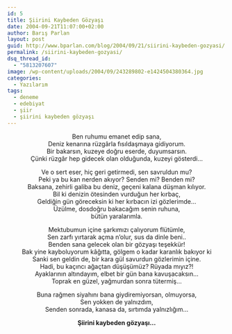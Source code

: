 ```yaml
---
id: 5
title: Şiirini Kaybeden Gözyaşı
date: 2004-09-21T11:07:00+02:00
author: Barış Parlan
layout: post
guid: http://www.bparlan.com/blog/2004/09/21/siirini-kaybeden-gozyasi/
permalink: /siirini-kaybeden-gozyasi/
dsq_thread_id:
  - "5813207607"
image: /wp-content/uploads/2004/09/243289802-e1424504380364.jpg
categories:
  - Yazılarım
tags:
  - deneme
  - edebiyat
  - şiir
  - şiirini kaybeden gözyaşı
---
```

<div class="ttr_start">
</div>

<p align="center">
  Ben ruhumu emanet edip sana,<br /> Deniz kenarına rüzgârla fısıldaşmaya gidiyorum.<br /> Bir bakarsın, kuzeye doğru eserde, duyumsarsın.<br /> Çünki rüzgâr hep gidecek olan olduğunda, kuzeyi gösterdi&#8230;
</p>

<p align="center">
  Ve o sert eser, hiç geri getirmedi, sen savruldun mu?<br /> Peki ya bu kan nerden akıyor? Senden mi? Benden mi?<br /> Baksana, zehirli galiba bu deniz, geçeni kalana düşman kılıyor.<br /> Bil ki denizin ötesinden vurduğun her kırbaç,<br /> Geldiğin gün göreceksin ki her kırbacın izi gözlerimde&#8230;<br /> Üzülme, dosdoğru bakacağım senin ruhuna,<br /> bütün yaralarımla.
</p>

<p align="center">
  Mektubumun içine şarkımızı çalıyorum flütümle,<br /> Sen zarfı yırtarak açma n’olur, sus da dinle beni..<br /> Benden sana gelecek olan bir gözyaşı teşekkür!<br /> Bak yine kayboluyorum kâğıtta, gölgem o kadar karanlık bakıyor ki<br /> Sanki sen geldin de, bir kara gül savurdun gözlerimin içine.<br /> Hadi, bu kaçıncı ağaçtan düşüşümüz? Rüyada mıyız?!<br /> Ayaklarının altındayım, elbet bir gün bana kavuşacaksın&#8230;<br /> Toprak en güzel, yağmurdan sonra tütermiş&#8230;
</p>

<p align="center">
  Buna rağmen siyahını bana giydiremiyorsan, olmuyorsa,<br /> Sen yokken de yalnızdım,<br /> Senden sonrada, kanasa da, sırtımda yalnızlığım&#8230;
</p>

<p align="center">
  <strong>Şiirini kaybeden gözyaşı&#8230;</strong>
</p>

<div class="ttr_end">
</div>